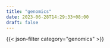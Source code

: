 ```yaml
---
title: "genomics"
date: 2023-06-28T14:29:33+08:00
draft: false
---
```


{{< json-filter category="genomics" >}}